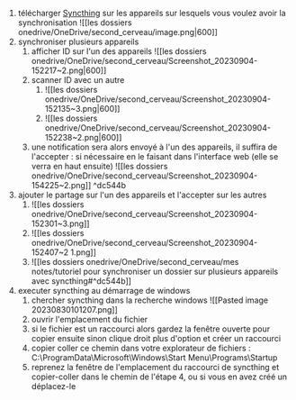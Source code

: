 
1. télécharger [Syncthing](https://syncthing.net/downloads/) sur les appareils sur lesquels vous voulez avoir la synchronisation ![[les dossiers onedrive/OneDrive/second_cerveau/image.png|600]]
2. synchroniser plusieurs appareils
	1. afficher ID sur l'un des appareils ![[les dossiers onedrive/OneDrive/second_cerveau/Screenshot_20230904-152217~2.png|600]]
	2. scanner ID avec un autre 
		1. ![[les dossiers onedrive/OneDrive/second_cerveau/Screenshot_20230904-152135~3.png|600]]
		2. ![[les dossiers onedrive/OneDrive/second_cerveau/Screenshot_20230904-152238~2.png|600]]
	3. une notification sera alors envoyé à l'un des appareils, il suffira de l'accepter : si nécessaire en le faisant dans l'interface web (elle se verra en haut ensuite) ![[les dossiers onedrive/OneDrive/second_cerveau/Screenshot_20230904-154225~2.png]] ^dc544b
3. ajouter le partage sur l'un des appareils et l'accepter sur les autres
	1. ![[les dossiers onedrive/OneDrive/second_cerveau/Screenshot_20230904-152301~3.png]]
	2. ![[les dossiers onedrive/OneDrive/second_cerveau/Screenshot_20230904-152407~2 1.png]]
	3. ![[les dossiers onedrive/OneDrive/second_cerveau/mes notes/tutoriel pour synchroniser un dossier sur plusieurs appareils avec syncthing#^dc544b]]
4. executer syncthing au démarrage de windows
	1. chercher syncthing dans la recherche windows ![[Pasted image 20230830101207.png]]
	2. ouvrir l'emplacement du fichier
	3. si le fichier est un raccourci alors gardez la fenêtre ouverte pour copier ensuite sinon clique droit plus d'option et créer un raccourci
	4. copier coller ce chemin dans votre explorateur de fichiers : 
		C:\ProgramData\Microsoft\Windows\Start Menu\Programs\Startup
	5. reprenez la fenêtre de l'emplacement du raccourci de syncthing et copier-coller dans le chemin de l'étape 4, ou si vous en avez créé un déplacez-le